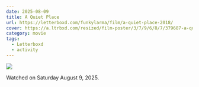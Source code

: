 ```yaml
---
date: 2025-08-09
title: A Quiet Place
url: https://letterboxd.com/funkylarma/film/a-quiet-place-2018/
cover: https://a.ltrbxd.com/resized/film-poster/3/7/9/6/8/7/379687-a-quiet-place-0-600-0-900-crop.jpg?v=895e756ae7
category: movie
tags:
  - Letterboxd
  - activity
---
```


![](https://a.ltrbxd.com/resized/film-poster/3/7/9/6/8/7/379687-a-quiet-place-0-600-0-900-crop.jpg?v=895e756ae7)

Watched on Saturday August 9, 2025.
